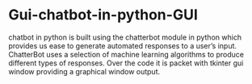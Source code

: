 # Gui-chatbot-in-python-GUI 
chatbot in python is built using the chatterbot module in python which provides us  ease to generate automated responses to a user’s input.
ChatterBot uses a selection of machine learning algorithms to produce different types of responses. Over the code it is packet with tkinter gui window providing a graphical
window output.
